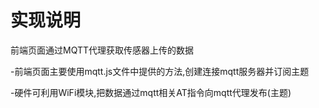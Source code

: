 # 实现说明
前端页面通过MQTT代理获取传感器上传的数据

-前端页面主要使用mqtt.js文件中提供的方法,创建连接mqtt服务器并订阅主题

-硬件可利用WiFi模块,把数据通过mqtt相关AT指令向mqtt代理发布(主题)
